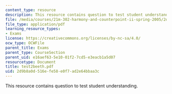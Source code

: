 ```yaml
---
content_type: resource
description: This resource contains question to test student understanding.
file: /media/courses/21m-302-harmony-and-counterpoint-ii-spring-2005/2d9b8a0d516efe58e0f7ad2e64bbaa3c_test2beeth.pdf
file_type: application/pdf
learning_resource_types:
- Exams
license: https://creativecommons.org/licenses/by-nc-sa/4.0/
ocw_type: OCWFile
parent_title: Exams
parent_type: CourseSection
parent_uid: e16aef63-5e10-01f2-7cd5-e3eacb1a5d07
resourcetype: Document
title: test2beeth.pdf
uid: 2d9b8a0d-516e-fe58-e0f7-ad2e64bbaa3c
---
```

This resource contains question to test student understanding.